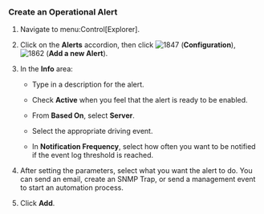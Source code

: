### Create an Operational Alert

1.  Navigate to menu:Control\[Explorer\].

2.  Click on the **Alerts** accordion, then click
    ![1847](../images/1847.png) (**Configuration**),
    ![1862](../images/1862.png) (**Add a new Alert**).

3.  In the **Info** area:

      - Type in a description for the alert.

      - Check **Active** when you feel that the alert is ready to be
        enabled.

      - From **Based On**, select **Server**.

      - Select the appropriate driving event.

      - In **Notification Frequency**, select how often you want to be
        notified if the event log threshold is reached.

4.  After setting the parameters, select what you want the alert to do.
    You can send an email, create an SNMP Trap, or send a management
    event to start an automation process.

5.  Click **Add**.
